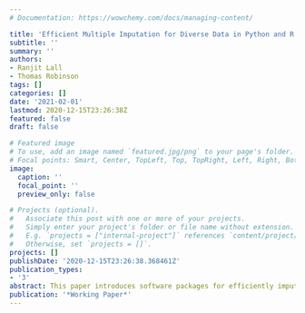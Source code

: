 ```yaml
---
# Documentation: https://wowchemy.com/docs/managing-content/

title: 'Efficient Multiple Imputation for Diverse Data in Python and R: MIDASpy and rMIDAS'
subtitle: ''
summary: ''
authors:
- Ranjit Lall
- Thomas Robinson
tags: []
categories: []
date: '2021-02-01'
lastmod: 2020-12-15T23:26:38Z
featured: false
draft: false

# Featured image
# To use, add an image named `featured.jpg/png` to your page's folder.
# Focal points: Smart, Center, TopLeft, Top, TopRight, Left, Right, BottomLeft, Bottom, BottomRight.
image:
  caption: ''
  focal_point: ''
  preview_only: false

# Projects (optional).
#   Associate this post with one or more of your projects.
#   Simply enter your project's folder or file name without extension.
#   E.g. `projects = ["internal-project"]` references `content/project/deep-learning/index.md`.
#   Otherwise, set `projects = []`.
projects: []
publishDate: '2020-12-15T23:26:38.368461Z'
publication_types:
- '3'
abstract: This paper introduces software packages for efficiently imputing missing data using deep learning methods in Python (MIDASpy) and R (rMIDAS). The packages implement a recently developed approach to multiple imputation known as MIDAS, which involves introducing additional missing values into the dataset, attempting to reconstruct these values with a type of unsupervised neural network known as a denoising autoencoder, and using the resulting model to draw imputations of originally missing data. These steps are executed by a fast and flexible algorithm that expands both the quantity and the range of data that can be analyzed with multiple imputation. To help users optimize the algorithm for their particular application, MIDASpy and rMIDAS offer a host of user-friendly tools for calibrating and validating the imputation model. We provide a detailed guide to these functionalities and demonstrate their usage on a large real dataset.
publication: '*Working Paper*'
---
```

